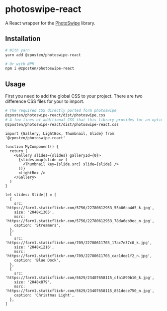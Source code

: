 # photoswipe-react

A React wrapper for the [PhotoSwipe](https://github.com/dimsemenov/PhotoSwipe) library.

## Installation

```bash
# With yarn
yarn add @zposten/photoswipe-react

# Or with NPM
npm i @zposten/photoswipe-react
```

## Usage

First you need to add the global CSS to your project. There are two difference CSS files for your to import.

```bash
# The required CSS directly ported form photoswipe
@zposten/photoswipe-react/dist/photoswipe.css
# A few lines of additional CSS that this library provides for an optimal experience
@zposten/photoswipe-react/dist/photoswipe-react.css
```

```tsx
import {Gallery, LightBox, Thumbnail, Slide} from '@zposten/photoswipe-react'

function MyComponent() {
  return (
    <Gallery slides={slides} galleryId={0}>
      {slides.map(slide => (
        <Thumbnail key={slide.src} slide={slide} />
      ))}
      <LightBox />
    </Gallery>
  )
}

let slides: Slide[] = [
  {
    src: 'https://farm1.staticflickr.com/5756/22780612953_55b06ca4d5_k.jpg',
    size: '2048x1365',
    msrc: 'https://farm1.staticflickr.com/5756/22780612953_78da6eb9ec_n.jpg',
    caption: 'Streamers',
  },
  {
    src: 'https://farm1.staticflickr.com/709/22780611703_17ac7e37c0_k.jpg',
    size: '2048x1216',
    msrc: 'https://farm1.staticflickr.com/709/22780611703_cac1dee1f2_n.jpg',
    caption: 'Blue Dock',
  },
  {
    src: 'https://farm1.staticflickr.com/5629/23407658115_cfa1899b10_k.jpg',
    size: '2048x879',
    msrc: 'https://farm1.staticflickr.com/5629/23407658115_851dece750_n.jpg',
    caption: 'Christmas Light',
  },
]
```
